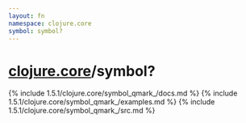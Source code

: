 ```yaml
---
layout: fn
namespace: clojure.core
symbol: symbol?
---
```


# [clojure.core](../)/symbol?

{% include 1.5.1/clojure.core/symbol_qmark_/docs.md %}
{% include 1.5.1/clojure.core/symbol_qmark_/examples.md %}
{% include 1.5.1/clojure.core/symbol_qmark_/src.md %}

